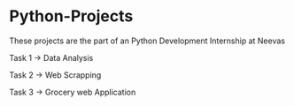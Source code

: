 # Python-Projects

These projects are the part of an Python Development Internship at Neevas 

Task 1 -> Data Analysis

Task 2 -> Web Scrapping

Task 3 -> Grocery web Application
